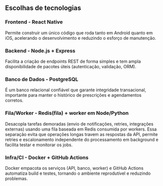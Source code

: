 ## Escolhas de tecnologias
### Frontend - React Native
Permite construir um único código que roda tanto em Android quanto em iOS, acelerando o desenvolvimento e reduzindo o esforço de manutenção.
### Backend - Node.js + Express
Facilita a criação de endpoints REST de forma simples e tem ampla disponibilidade de pacotes úteis (autenticação, validação, ORM). 
### Banco de Dados - PostgreSQL
É um banco relacional confiável que garante integridade transacional, importante para manter o histórico de prescrições e agendamentos corretos.
### Fila/Worker - Redis(fila) + worker em Node/Python
Desacopla tarefas demoradas (envio de notificações, retries, integrações externas) usando uma fila baseada em Redis consumida por workers. Essa separação evita que operações longas travem as respostas da API, permite retries e escalonamento independente do processamento em background e facilita testar e monitorar os jobs.
### Infra/CI - Docker + GitHub Actions 
Docker empacota os serviços (API, banco, worker) e GitHub Actions automatiza build e testes, tornando o ambiente reprodutível e reduzindo problemas.
